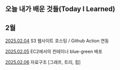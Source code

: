 ## 오늘 내가 배운 것들(Today I Learned)

## 2월

[2025.02.04](https://github.com/webplusangels/dylan-til/blob/main/Feb/2025-02-04.md) S3 웹사이트 호스팅 / Github Action 연동

[2025.02.05](https://github.com/webplusangels/dylan-til/blob/main/Feb/2025-02-05.md) EC2에서의 컨테이너 blue-green 배포

[2025.02.06](https://github.com/webplusangels/dylan-til/blob/main/Feb/2025-02-06.md) 자료구조 [그래프, 트리, 힙]
